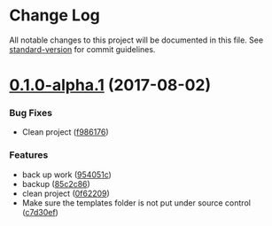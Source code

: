 # Change Log

All notable changes to this project will be documented in this file. See [standard-version](https://github.com/conventional-changelog/standard-version) for commit guidelines.

<a name="0.1.0-alpha.1"></a>
# [0.1.0-alpha.1](https://github.com/nicolasdao/gimpy/compare/v0.1.0-alpha.0...v0.1.0-alpha.1) (2017-08-02)


### Bug Fixes

* Clean project ([f986176](https://github.com/nicolasdao/gimpy/commit/f986176))


### Features

* back up work ([954051c](https://github.com/nicolasdao/gimpy/commit/954051c))
* backup ([85c2c86](https://github.com/nicolasdao/gimpy/commit/85c2c86))
* clean project ([0f62209](https://github.com/nicolasdao/gimpy/commit/0f62209))
* Make sure the templates folder is not put under source control ([c7d30ef](https://github.com/nicolasdao/gimpy/commit/c7d30ef))

